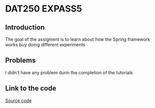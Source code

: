 # DAT250 EXPASS5
## Introduction
The goal of the assigment is to learn about how the Spring framework works buy doing different experiments

## Problems
I didn't have any problem durin the completion of the tutorials

## Link to the code
[Source code](https://github.com/SrMateos/assigment5DAT250)
